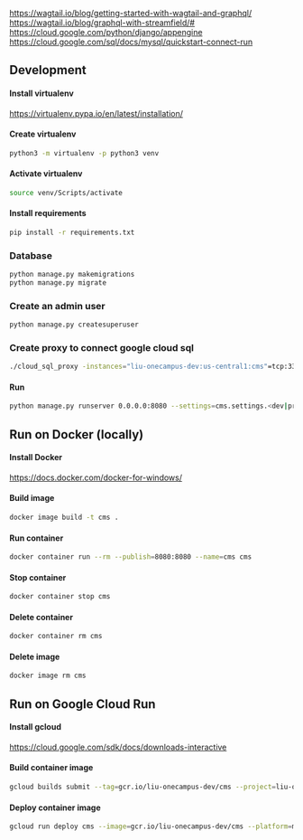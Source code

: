 https://wagtail.io/blog/getting-started-with-wagtail-and-graphql/
https://wagtail.io/blog/graphql-with-streamfield/#
https://cloud.google.com/python/django/appengine
https://cloud.google.com/sql/docs/mysql/quickstart-connect-run

## Development

#### Install virtualenv
https://virtualenv.pypa.io/en/latest/installation/

#### Create virtualenv
```bash
python3 -m virtualenv -p python3 venv
```

#### Activate virtualenv
```bash
source venv/Scripts/activate
```

#### Install requirements
```bash
pip install -r requirements.txt
```

### Database
```bash
python manage.py makemigrations
python manage.py migrate
```

### Create an admin user
```bash
python manage.py createsuperuser
```

### Create proxy to connect google cloud sql
```bash
./cloud_sql_proxy -instances="liu-onecampus-dev:us-central1:cms"=tcp:3306
```

#### Run
```bash
python manage.py runserver 0.0.0.0:8080 --settings=cms.settings.<dev|production>
```


## Run on Docker (locally)

#### Install Docker
https://docs.docker.com/docker-for-windows/

#### Build image

```bash
docker image build -t cms .
```

#### Run container

```bash
docker container run --rm --publish=8080:8080 --name=cms cms
```

#### Stop container

```bash
docker container stop cms
```

#### Delete container

```bash
docker container rm cms
```

#### Delete image

```bash
docker image rm cms
```


## Run on Google Cloud Run

#### Install gcloud
https://cloud.google.com/sdk/docs/downloads-interactive

#### Build container image

```bash
gcloud builds submit --tag=gcr.io/liu-onecampus-dev/cms --project=liu-onecampus-dev
```

#### Deploy container image

```bash
gcloud run deploy cms --image=gcr.io/liu-onecampus-dev/cms --platform=managed --region=us-central1 --revision-suffix=v1 --allow-unauthenticated --set-cloudsql-instances liu-onecampus-dev:us-central1:cms --project=liu-onecampus-dev
```